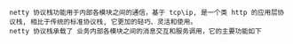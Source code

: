     netty 协议栈功能用于内部各模块之间的通信，基于 tcp\ip, 是一个类 http 的应用层协议栈, 相比于传统的标准协议栈, 它更加的轻巧、灵活和使用。
    netty 协议栈承载了 业务内部各模块之间的消息交互和服务调用，它的主要功能如下
